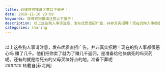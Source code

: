 ```yaml
---
title: 菲律宾狗推请注意以下骗子！
date: 2018-11-16 23:09
keywords: 菲律宾狗推请注意以下骗子！
description: 以上这些狗人事请注意，发布优质直招广告，并非真实招聘！现在的狗人事都很恶心吗 赚了几千。他们把你卖了就为了赚几千返佣，是准备给他快病死的吗买药呢。还有的就是给死去的父母买块好点的地，准备下葬呢
categories: sharing
---
```

<td class="t_f" id="postmessage_2293979">

<br/>
<img alt="" border="0" class="zoom" data-cf-modified-85b528a443849290cfa8c81c-="" file="http://www.flw.ph/data/appbyme/upload/image/201811/16/tuvlEvTiVDrp.jpg" id="aimg_TLqJ9" lazyloadthumb="1" onclick="" onmouseover="" src="http://www.flw.ph/data/appbyme/upload/image/201811/16/tuvlEvTiVDrp.jpg"/><br/>
<img alt="" border="0" class="zoom" data-cf-modified-85b528a443849290cfa8c81c-="" file="http://www.flw.ph/data/appbyme/upload/image/201811/16/2tWl6l5vhnzg.jpg" id="aimg_BEqEN" lazyloadthumb="1" onclick="" onmouseover="" src="http://www.flw.ph/data/appbyme/upload/image/201811/16/2tWl6l5vhnzg.jpg"/><br/>
<img alt="" border="0" class="zoom" data-cf-modified-85b528a443849290cfa8c81c-="" file="http://www.flw.ph/data/appbyme/upload/image/201811/16/pdc5bBU2wyAQ.jpg" id="aimg_Eflff" lazyloadthumb="1" onclick="" onmouseover="" src="http://www.flw.ph/data/appbyme/upload/image/201811/16/pdc5bBU2wyAQ.jpg"/><br/>
<img alt="" border="0" class="zoom" data-cf-modified-85b528a443849290cfa8c81c-="" file="http://www.flw.ph/data/appbyme/upload/image/201811/16/DmsU9OdQ3BTI.jpg" id="aimg_kH5l8" lazyloadthumb="1" onclick="" onmouseover="" src="http://www.flw.ph/data/appbyme/upload/image/201811/16/DmsU9OdQ3BTI.jpg"/><br/>
以上这些狗人事请注意，发布优质直招广告，并非真实招聘！现在的狗人事都很恶心吗 赚了几千。他们把你卖了就为了赚几千返佣，是准备给他快病死的吗买药呢。还有的就是给死去的父母买块好点的地，准备下葬呢<br/>
</td>
###### 转载自[菲龙网]